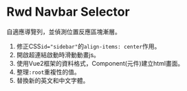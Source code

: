 # Rwd Navbar Selector

自適應導覽列，並偵測位置反應區塊漸層。

1. 修正CSS`id="sidebar"`的`align-items: center`作用。
1. 開啟超連結啟動時滑動動畫js。
1. 使用Vue2框架的資料格式，Component(元件)建立html畫面。
1. 整理`:root`重複性的值。
1. 替換新的英文和中文字體。
